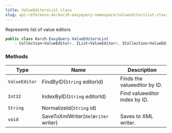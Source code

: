```yaml
---
title: ValueEditorsList class
slug: api-reference-4x/korzh-easyquery-namespace/valueeditorslist-class
---
```



Represents list of value editors
```csharp
public class Korzh.EasyQuery.ValueEditorsList
    : Collection<ValueEditor>, IList<ValueEditor>, ICollection<ValueEditor>, IEnumerable<ValueEditor>, IEnumerable, IList, ICollection, IReadOnlyList<ValueEditor>, IReadOnlyCollection<ValueEditor>

```

### Methods

| Type | Name | Description | 
| --- | --- | --- | 
| `ValueEditor` | FindByID(`String` editorId) | Finds the valueeditor by ID. | 
| `Int32` | IndexByID(`String` editorId) | Find valueeditor index by ID. | 
| `String` | NormalizeId(`String` id) |  | 
| `void` | SaveToXmlWriter(`XmlWriter` writer) | Saves to XML writer. |